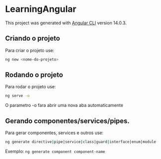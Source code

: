 # LearningAngular

This project was generated with [Angular CLI](https://github.com/angular/angular-cli) version 14.0.3.

## Criando o projeto

Para criar o projeto use:
```bash
ng new <nome-do-projeto>
```

## Rodando o projeto
Para rodar o projeto use:
```bash
ng serve -o
```
O parametro -o fara abrir uma nova aba automaticamente


## Gerando componentes/services/pipes.
Para gerar componentes, services e outros use:

```bash
ng generate directive|pipe|service|class|guard|interface|enum|module
```
Exemplo: `ng generate component component-name`

